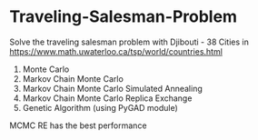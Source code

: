 # Traveling-Salesman-Problem

Solve the traveling salesman problem with Djibouti - 38 Cities in https://www.math.uwaterloo.ca/tsp/world/countries.html
1. Monte Carlo 
2. Markov Chain Monte Carlo
3. Markov Chain Monte Carlo Simulated Annealing
4. Markov Chain Monte Carlo Replica Exchange
5. Genetic Algorithm (using PyGAD module)

MCMC RE has the best performance
